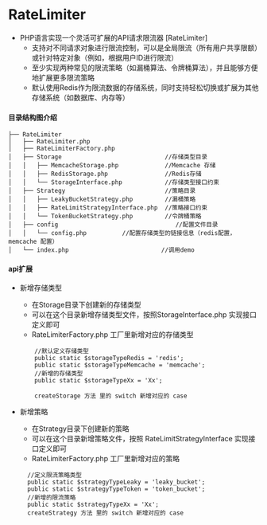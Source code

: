 # RateLimiter
* PHP语言实现一个灵活可扩展的API请求限流器 [RateLimiter]
    * 支持对不同请求对象进行限流控制，可以是全局限流（所有用户共享限额）或针对特定对象（例如，根据用户ID进行限流）
    * 至少实现两种常见的限流策略（如漏桶算法、令牌桶算法），并且能够方便地扩展更多限流策略
    * 默认使用Redis作为限流数据的存储系统，同时支持轻松切换或扩展为其他存储系统（如数据库、内存等）
#### 目录结构图介绍
```
├── RateLimiter
│   ├── RateLimiter.php
│   ├── RateLimiterFactory.php
│   ├── Storage                             //存储类型目录           
│   │   ├── MemcacheStorage.php             //Memcache 存储
│   │   ├── RedisStorage.php                //Redis存储
│   │   └── StorageInterface.php            //存储类型接口约束
│   ├── Strategy                            //策略目录
│   │   ├── LeakyBucketStrategy.php         //漏桶策略
│   │   ├── RateLimitStrategyInterface.php  //策略接口约束
│   │   └── TokenBucketStrategy.php         //令牌桶策略
│   ├── config                                 //配置文件目录 
│   │   └── config.php          //配置存储类型的链接信息（redis配置，memcache 配置）
│   └── index.php                          //调用demo 
```
#### api扩展
* 新增存储类型 
    * 在Storage目录下创建新的存储类型
    * 可以在这个目录新增存储类型文件，按照StorageInterface.php 实现接口定义即可
    * RateLimiterFactory.php 工厂里新增对应的存储类型
    ```
        //默认定义存储类型
        public static $storageTypeRedis = 'redis';
        public static $storageTypeMemcache = 'memcache';
        //新增的存储类型
        public static $storageTypeXx = 'Xx';

        createStorage 方法 里的 switch 新增对应的 case 

    ```
*  新增策略
    * 在Strategy目录下创建新的策略
    * 可以在这个目录新增策略文件，按照 RateLimitStrategyInterface 实现接口定义即可
    * RateLimiterFactory.php 工厂里新增对应的策略

    ```
      //定义限流策略类型
      public static $strategyTypeLeaky = 'leaky_bucket';
      public static $strategyTypeToken = 'token_bucket';
      //新增的限流策略
      public static $strategyTypeXx = 'Xx';
      createStrategy 方法 里的 switch 新增对应的 case 

    ```

    